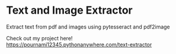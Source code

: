# Text and Image Extractor
Extract text from pdf and images using pytesseract and pdf2image

Check out my project here!
https://pournami12345.pythonanywhere.com/text-extractor
